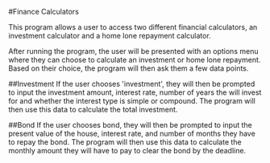 #Finance Calculators

This program allows a user to access two different financial calculators, an investment calculator and a home lone repayment calculator.

After running the program, the user will be presented with an options menu where they can choose to calculate an investment or home lone repayment. Based on their choice, the program will then ask them a few data points.


##Investment 
If the user chooses 'investment', they will then be prompted to input the investment amount, interest rate, number of years the will invest for and whether the interest type is simple or compound. The program will then use this data to calculate the total investment.

##Bond
If the user chooses bond, they will then be prompted to input the present value of the house, interest rate, and number of months they have to repay the bond. The program will then use this data to calculate the monthly amount they will have to pay to clear the bond by the deadline.